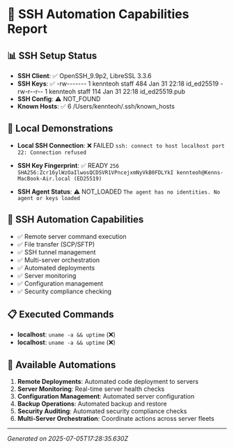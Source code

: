 
# 🔗 SSH Automation Capabilities Report

## 📊 SSH Setup Status
- **SSH Client**: ✅ OpenSSH_9.9p2, LibreSSL 3.3.6
- **SSH Keys**: ✅ -rw-------   1 kennteoh  staff   484 Jan 31 22:18 id_ed25519
-rw-r--r--   1 kennteoh  staff   114 Jan 31 22:18 id_ed25519.pub
- **SSH Config**: ⚠️ NOT_FOUND
- **Known Hosts**: ✅ 6 /Users/kennteoh/.ssh/known_hosts

## 🧪 Local Demonstrations
- **Local SSH Connection**: ❌ FAILED
  `ssh: connect to host localhost port 22: Connection refused`

- **SSH Key Fingerprint**: ✅ READY
  `256 SHA256:Zcr16ylWzOaIlwosQCDSVR1VPncejxmNyVkB0FDLYkI kennteoh@Kenns-MacBook-Air.local (ED25519)`

- **SSH Agent Status**: ⚠️ NOT_LOADED
  `The agent has no identities.
No agent or keys loaded`

## 🚀 SSH Automation Capabilities
- ✅ Remote server command execution
- ✅ File transfer (SCP/SFTP)
- ✅ SSH tunnel management
- ✅ Multi-server orchestration
- ✅ Automated deployments
- ✅ Server monitoring
- ✅ Configuration management
- ✅ Security compliance checking

## 📋 Executed Commands
- **localhost**: `uname -a && uptime` (❌)
- **localhost**: `uname -a && uptime` (❌)

## 🔧 Available Automations
1. **Remote Deployments**: Automated code deployment to servers
2. **Server Monitoring**: Real-time server health checks
3. **Configuration Management**: Automated server configuration
4. **Backup Operations**: Automated backup and restore
5. **Security Auditing**: Automated security compliance checks
6. **Multi-Server Orchestration**: Coordinate actions across server fleets

---
*Generated on 2025-07-05T17:28:35.630Z*
        